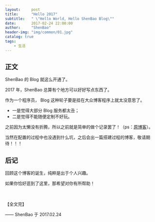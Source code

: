 ```yaml
---
layout:     post
title:      "Hello 2017"
subtitle:   " \"Hello World, Hello ShenBao Blog\""
date:       2017-02-24 22:00:00
author:     "ShenBao"
header-img: "img/common/01.jpg"
catalog: true
tags:
    - 生活
---
```



## 正文

ShenBao 的 Blog 就这么开通了。

2017 年，ShenBao 总算有个地方可以好好写点东西了。


作为一个程序员， Blog 这种轮子要是挂在大众博客程序上就太没意思了。

- 一是觉得大部分 Blog 服务都太丑；
- 二是觉得不能随便定制不好玩。

之前因为太懒没有折腾，所以之前就是简单的做个记录罢了！（ps：[原博客](https://shenbao.github.io/blog)）。


当然在配置的过程中也没遇到什么坑，之后会出一篇搭建过程的博客，敬请期待！！！


## 后记

回顾这个博客的诞生，纯粹是出于个人兴趣。


如果你恰好逛到了这里，那希望对你有所帮助！



<br/><br/>
【全文完】

—— ShenBao 于 2017.02.24
